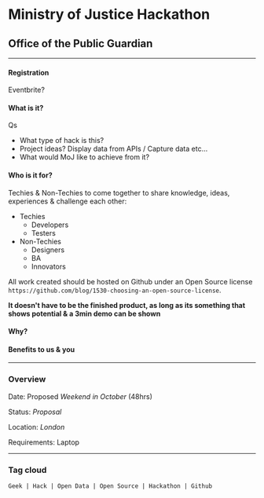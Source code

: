 # Ministry of Justice Hackathon

## Office of the Public Guardian

- - -
#### Registration

Eventbrite? 

#### What is it?

Qs

* What type of hack is this? 
* Project ideas? Display data from APIs / Capture data etc… 
* What would MoJ like to achieve from it?


#### Who is it for?

Techies & Non-Techies to come together to share knowledge, ideas, experiences & challenge each other:

* Techies
	* Developers
	* Testers
* Non-Techies
	* Designers 
	* BA
	* Innovators 

All work created should be hosted on Github under an Open Source license `https://github.com/blog/1530-choosing-an-open-source-license`.

**It doesn't have to be the finished product, as long as its something that shows potential & a 3min demo can be shown**

#### Why?


#### Benefits to us & you


- - -
### Overview

Date: Proposed *Weekend in October* (48hrs)

Status: *Proposal*

Location: *London* 

Requirements: Laptop

- - -
### Tag cloud

`Geek | Hack | Open Data | Open Source | Hackathon | Github `

